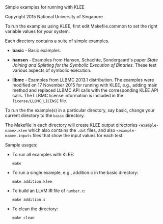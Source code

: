 Simple examples for running with KLEE

Copyright 2015 National University of Singapore

To run the examples using KLEE, first edit Makefile.common to set the
right variable values for your system.

Each directory contains a suite of simple examples.

- **basic**  - Basic examples.

- **hansen** - Examples from Hansen, Schachte, Sondergaard's paper *State Joining and Splitting for the Symbolic Execution of Binaries.* These test various aspects of symbolic execution.

- **llbmc** - Examples from LLBMC 2013.1 distribution. The examples were modified on 17 November 2015 for running with KLEE, e.g., adding main method and replaced LLBMC API calls with the corresponding KLEE API calls. The LLBMC license information is included in the `license/LLBMC_LICENSE` file.

To run the the example(s) in a particular directory, say basic, change your current directory to the `basic` directory.

The Makefile in each directory will create KLEE output directories `<example-name>.klee` which also contains the `.dot` files, and also `<example-name>.inputs` files that show the input values for each test.

Sample usages:
- To run all examples with KLEE:

  `make`

- To run a single example, e.g., addition.c in the basic directory:

  `make addition.klee`

- To build an LLVM IR file of `number.c`:

  `make addition.s`

- To clean the directory:

  `make clean`

